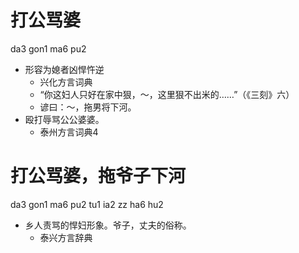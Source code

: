 # 打公骂婆
da3 gon1 ma6 pu2
+ 形容为媳者凶悍忤逆
  * 兴化方言词典
  - “你这妇人只好在家中狠，～，这里狠不出米的……”（《三刻》六）
  - 谚曰：～，拖男将下河。
+ 殴打辱骂公公婆婆。
  * 泰州方言词典4

# 打公骂婆，拖爷子下河
da3 gon1 ma6 pu2 tu1 ia2 zz ha6 hu2
+ 乡人责骂的悍妇形象。爷子，丈夫的俗称。
  * 泰兴方言辞典
